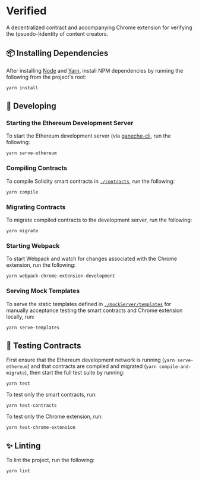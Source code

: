# Verified

A decentralized contract and accompanying Chrome extension for verifying the (psuedo-)identity of content creators.


## :package: Installing Dependencies

After installing [Node](https://nodejs.org/en/) and [Yarn](https://github.com/yarnpkg/yarn), install NPM dependencies by running the following from the project's root:

```shell
yarn install
```


## :hammer: Developing


### Starting the Ethereum Development Server

To start the Ethereum development server (via [ganeche-cli](https://github.com/trufflesuite/ganache-cli), run the 
following:

```shell
yarn serve-ethereum
```


### Compiling Contracts

To compile Solidity smart contracts in [`./contracts`](./contracts), run the following:

```shell
yarn compile
```


### Migrating Contracts

To migrate compiled contracts to the development server, run the following:

```shell
yarn migrate
```


### Starting Webpack

To start Webpack and watch for changes associated with the Chrome extension, run the following:

```shell
yarn webpack-chrome-extension-development
```


### Serving Mock Templates

To serve the static templates defined in [`./mockServer/templates`](./mockServer/templates) for manually acceptance testing the smart contracts and Chrome extension locally, run:

```shell
yarn serve-templates
```



## :muscle: Testing Contracts

First ensure that the Ethereum development network is running (`yarn serve-ethereum`) and that contracts are compiled and migrated (`yarn compile-and-migrate`), then start the full test suite by running:


```shell
yarn test
```

To test only the smart contracts, run:

```shell
yarn test-contracts
```

To test only the Chrome extension, run:

```shell
yarn test-chrome-extension

```


## :sparkles: Linting

To lint the project, run the following:

```shell
yarn lint
```